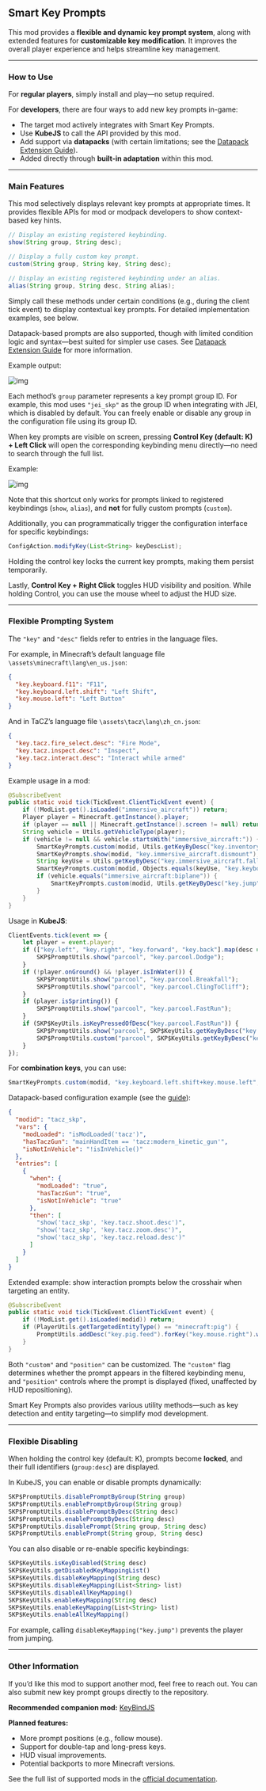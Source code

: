 ## Smart Key Prompts

This mod provides a **flexible and dynamic key prompt system**, along with extended features for **customizable key modification**.
It improves the overall player experience and helps streamline key management.

---

### How to Use

For **regular players**, simply install and play—no setup required.

For **developers**, there are four ways to add new key prompts in-game:

* The target mod actively integrates with Smart Key Prompts.
* Use **KubeJS** to call the API provided by this mod.
* Add support via **datapacks** (with certain limitations; see the [Datapack Extension Guide](https://doc.sighs.cc/docs/SmartKeyPrompts/datapack-guide)).
* Added directly through **built-in adaptation** within this mod.

---

### Main Features

This mod selectively displays relevant key prompts at appropriate times.
It provides flexible APIs for mod or modpack developers to show context-based key hints.

```java
// Display an existing registered keybinding.
show(String group, String desc);

// Display a fully custom key prompt.
custom(String group, String key, String desc);

// Display an existing registered keybinding under an alias.
alias(String group, String desc, String alias);
```

Simply call these methods under certain conditions (e.g., during the client tick event) to display contextual key prompts.
For detailed implementation examples, see below.

Datapack-based prompts are also supported, though with limited condition logic and syntax—best suited for simpler use cases.
See [Datapack Extension Guide](https://doc.sighs.cc/docs/SmartKeyPrompts/datapack-guide) for more information.

Example output:

![img](https://resource-api.xyeidc.com/client/pics/aba3356e)

Each method’s `group` parameter represents a key prompt group ID.
For example, this mod uses `"jei_skp"` as the group ID when integrating with JEI, which is disabled by default.
You can freely enable or disable any group in the configuration file using its group ID.

When key prompts are visible on screen, pressing **Control Key (default: K) + Left Click** will open the corresponding keybinding menu directly—no need to search through the full list.

Example:

![img](https://resource-api.xyeidc.com//client/pics/f016a6c2)

Note that this shortcut only works for prompts linked to registered keybindings (`show`, `alias`),
and **not** for fully custom prompts (`custom`).

Additionally, you can programmatically trigger the configuration interface for specific keybindings:

```java
ConfigAction.modifyKey(List<String> keyDescList);
```

Holding the control key locks the current key prompts, making them persist temporarily.

Lastly, **Control Key + Right Click** toggles HUD visibility and position.
While holding Control, you can use the mouse wheel to adjust the HUD size.

---

### Flexible Prompting System

The `"key"` and `"desc"` fields refer to entries in the language files.

For example, in Minecraft’s default language file `\assets\minecraft\lang\en_us.json`:

```json
{
  "key.keyboard.f11": "F11",
  "key.keyboard.left.shift": "Left Shift",
  "key.mouse.left": "Left Button"
}
```

And in TaCZ’s language file `\assets\tacz\lang\zh_cn.json`:

```json
{
  "key.tacz.fire_select.desc": "Fire Mode",
  "key.tacz.inspect.desc": "Inspect",
  "key.tacz.interact.desc": "Interact while armed"
}
```

Example usage in a mod:

```java
@SubscribeEvent
public static void tick(TickEvent.ClientTickEvent event) {
    if (!ModList.get().isLoaded("immersive_aircraft")) return;
    Player player = Minecraft.getInstance().player;
    if (player == null || Minecraft.getInstance().screen != null) return;
    String vehicle = Utils.getVehicleType(player);
    if (vehicle != null && vehicle.startsWith("immersive_aircraft:")) {
        SmartKeyPrompts.custom(modid, Utils.getKeyByDesc("key.inventory"), "immersive_aircraft.slot.upgrade");
        SmartKeyPrompts.show(modid, "key.immersive_aircraft.dismount");
        String keyUse = Utils.getKeyByDesc("key.immersive_aircraft.fallback_use");
        SmartKeyPrompts.custom(modid, Objects.equals(keyUse, "key.keyboard.unknown") ? "key.mouse.right" : keyUse, "item.immersive_aircraft.item.weapon");
        if (vehicle.equals("immersive_aircraft:biplane")) {
            SmartKeyPrompts.custom(modid, Utils.getKeyByDesc("key.jump"), "item.immersive_aircraft.engine");
        }
    }
}
```

Usage in **KubeJS**:

```javascript
ClientEvents.tick(event => {
    let player = event.player;
    if (["key.left", "key.right", "key.forward", "key.back"].map(desc => SKP$KeyUtils.isKeyPressedOfDesc(desc)).includes(true)) {
        SKP$PromptUtils.show("parcool", "key.parcool.Dodge");
    }
    if (!player.onGround() && !player.isInWater()) {
        SKP$PromptUtils.show("parcool", "key.parcool.Breakfall");
        SKP$PromptUtils.show("parcool", "key.parcool.ClingToCliff");
    }
    if (player.isSprinting()) {
        SKP$PromptUtils.show("parcool", "key.parcool.FastRun");
    }
    if (SKP$KeyUtils.isKeyPressedOfDesc("key.parcool.FastRun")) {
        SKP$PromptUtils.show("parcool", SKP$KeyUtils.getKeyByDesc("key.parcool.Dodge"));
        SKP$PromptUtils.custom("parcool", SKP$KeyUtils.getKeyByDesc("key.sneak"), "parcool.action.CatLeap");
    }
});
```

For **combination keys**, you can use:

```java
SmartKeyPrompts.custom(modid, "key.keyboard.left.shift+key.mouse.left", "Transfer items in bulk");
```

Datapack-based configuration example (see the [guide](https://doc.sighs.cc/docs/SmartKeyPrompts/datapack-guide)):

```json
{
  "modid": "tacz_skp",
  "vars": {
    "modLoaded": "isModLoaded('tacz')",
    "hasTaczGun": "mainHandItem == 'tacz:modern_kinetic_gun'",
    "isNotInVehicle": "!isInVehicle()"
  },
  "entries": [
    {
      "when": {
        "modLoaded": "true",
        "hasTaczGun": "true",
        "isNotInVehicle": "true"
      },
      "then": [
        "show('tacz_skp', 'key.tacz.shoot.desc')",
        "show('tacz_skp', 'key.tacz.zoom.desc')",
        "show('tacz_skp', 'key.tacz.reload.desc')"
      ]
    }
  ]
}
```

Extended example: show interaction prompts below the crosshair when targeting an entity.

```java
@SubscribeEvent
public static void tick(TickEvent.ClientTickEvent event) {
    if (!ModList.get().isLoaded(modid)) return;
    if (PlayerUtils.getTargetedEntityType() == "minecraft:pig") {
        PromptUtils.addDesc("key.pig.feed").forKey("key.mouse.right").withCustom(true).atPosition("crosshair").toGroup(modid);
    }
}
```

Both `"custom"` and `"position"` can be customized.
The `"custom"` flag determines whether the prompt appears in the filtered keybinding menu,
and `"position"` controls where the prompt is displayed (fixed, unaffected by HUD repositioning).

Smart Key Prompts also provides various utility methods—such as key detection and entity targeting—to simplify mod development.

---

### Flexible Disabling

When holding the control key (default: K), prompts become **locked**, and their full identifiers (`group:desc`) are displayed.

In KubeJS, you can enable or disable prompts dynamically:

```javascript
SKP$PromptUtils.disablePromptByGroup(String group)
SKP$PromptUtils.enablePromptByGroup(String group)
SKP$PromptUtils.disablePromptByDesc(String desc)
SKP$PromptUtils.enablePromptByDesc(String desc)
SKP$PromptUtils.disablePrompt(String group, String desc)
SKP$PromptUtils.enablePrompt(String group, String desc)
```

You can also disable or re-enable specific keybindings:

```javascript
SKP$KeyUtils.isKeyDisabled(String desc)
SKP$KeyUtils.getDisabledKeyMappingList()
SKP$KeyUtils.disableKeyMapping(String desc)
SKP$KeyUtils.disableKeyMapping(List<String> list)
SKP$KeyUtils.disableAllKeyMapping()
SKP$KeyUtils.enableKeyMapping(String desc)
SKP$KeyUtils.enableKeyMapping(List<String> list)
SKP$KeyUtils.enableAllKeyMapping()
```

For example, calling `disableKeyMapping("key.jump")` prevents the player from jumping.

---

### Other Information

If you’d like this mod to support another mod, feel free to reach out.
You can also submit new key prompt groups directly to the repository.

**Recommended companion mod:** [KeyBindJS](https://www.curseforge.com/minecraft/mc-mods/keybindjs)

**Planned features:**

* More prompt positions (e.g., follow mouse).
* Support for double-tap and long-press keys.
* HUD visual improvements.
* Potential backports to more Minecraft versions.

See the full list of supported mods in the [official documentation](https://doc.sighs.cc/docs/SmartKeyPrompts/support-mod).